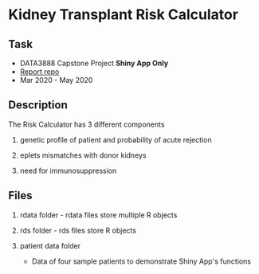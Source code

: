 Kidney Transplant Risk Calculator
=======================================

Task
-------------------
- DATA3888 Capstone Project **Shiny App Only**
- [Report repo](https://github.sydney.edu.au/awon6941/DATA3888-Project-Report "Report repo")
- Mar 2020 - May 2020

Description
-------------------
The Risk Calculator has 3 different components

1. genetic profile of patient and probability of acute rejection

2. eplets mismatches with donor kidneys

3. need for immunosuppression

Files
-------------------
1. rdata folder - rdata files store multiple R objects

2. rds folder - rds files store R objects

3. patient data folder
   - Data of four sample patients to demonstrate Shiny App's functions
